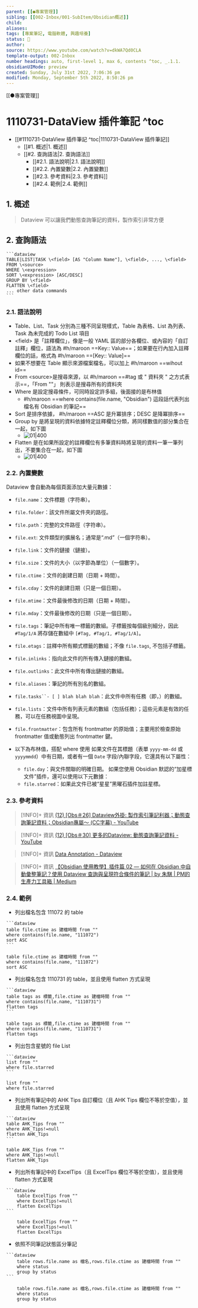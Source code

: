 ```yaml
---
parent: [[●專案管理]]
sibling: [[002-Inbox/001-SubItem/Obsidian概述]]
child: 
aliases:    
tags: [專案筆記, 電腦軟體, 興趣培養]
status: 🌱
author: 
source: https://www.youtube.com/watch?v=dkWA7Qd0CLA 
template-output: 002-Inbox
number headings: auto, first-level 1, max 6, contents ^toc, _.1.1.
obsidianUIMode: preview 
created: Sunday, July 31st 2022, 7:06:36 pm
modified: Monday, September 5th 2022, 8:50:26 pm
---
```


[[●專案管理]]
# 1110731-DataView 插件筆記 ^toc

- [[#1110731-DataView 插件筆記 ^toc|1110731-DataView 插件筆記]]
	- [[#1. 概述|1. 概述]]
	- [[#2. 查詢語法|2. 查詢語法]]
		- [[#2.1. 語法說明|2.1. 語法說明]]
		- [[#2.2. 內置變數|2.2. 內置變數]]
		- [[#2.3. 參考資料|2.3. 參考資料]]
		- [[#2.4. 範例|2.4. 範例]]

## 1. 概述

> Dataview 可以讓我們動態查詢筆記的資料，製作索引非常方便

## 2. 查詢語法

````
```dataview 
TABLE|LIST|TASK \<field> [AS "Column Name"], \<field>, ..., \<field> FROM \<source> 
WHERE \<expression> 
SORT \<expression> [ASC/DESC] 
GROUP BY \<field>
FLATTEN \<field>
... other data commands 
```
````

### 2.1. 語法說明

- Table、List、Task 分別為三種不同呈現樣式，Table 為表格、List 為列表、Task 為未完成的 Todo List 項目
- \<field> 是「註釋欄位」，像是一般 YAML 區的部分各欄位、或內容的「自訂註釋」欄位，語法為 #h/maroon ==Key:: Value==；如果要在行內加入註釋欄位的話，格式為 #h/maroon ==[Key:: Value]==
- 如果不想要在 Table 顯示來源檔案檔名，可以加上 #h/maroon ==wihout id==
- From \<source>是搜尋來源，以 #h/maroon ==#tag 或 " 資料夾 " 之方式表示==，「From ""」 則表示是搜尋所有的資料夾
- Where 是設定搜尋條件，可同時設定許多組，後面接的是布林值
	- #h/maroon ==where contains(file.name, "Obsidian") 這段話代表列出檔名有 Obsidian 的筆記==
- Sort 是排序依據， #h/maroon ==ASC 是升冪排序；DESC 是降冪排序==
- Group by 是將呈現的資料依據特定註釋欄位分類，將同樣數值的部分集合在一起，如下圖
	- ![01|400](https://raw.githubusercontent.com/hoonsor/upgit-Obsidian/main/2022/07/31/upgit_20220731_1659268341.png)
- Flatten 是在如果所設定的註釋欄位有多筆資料時將呈現的資料一筆一筆列出，不要集合在一起，如下圖
	- ![01|400](https://raw.githubusercontent.com/hoonsor/upgit-Obsidian/main/2022/07/31/upgit_20220731_1659268396.png)



### 2.2. 內置變數

Dataview 會自動為每個頁面添加大量元數據：
- `file.name`：文件標題（字符串）。
- `file.folder`：該文件所屬文件夾的路徑。
- `file.path`：完整的文件路徑（字符串）。
- `file.ext`: 文件類型的擴展名；通常是“.md”（一個字符串）。
- `file.link`：文件的鏈接（鏈接）。
- `file.size`：文件的大小（以字節為單位）（一個數字）。
- `file.ctime`：文件的創建日期（日期 + 時間）。
- `file.cday`：文件的創建日期（只是一個日期）。
- `file.mtime`：文件最後修改的日期（日期 + 時間）。
- `file.mday`：文件最後修改的日期（只是一個日期）。
- `file.tags`：筆記中所有唯一標籤的數組。子標籤按每個級別細分，因此 `#Tag/1/A` 將存儲在數組中 `[#Tag, #Tag/1, #Tag/1/A]`。
- `file.etags`：註釋中所有顯式標籤的數組；不像 `file.tags`, 不包括子標籤。
- `file.inlinks`：指向此文件的所有傳入鏈接的數組。
- `file.outlinks`：此文件中所有傳出鏈接的數組。
- `file.aliases`：筆記的所有別名的數組。
- `file.tasks``- [ ] blah blah blah`：此文件中所有任務（即，）的數組。
- `file.lists`：文件中所有列表元素的數組（包括任務）；這些元素是有效的任務，可以在任務視圖中呈現。
- `file.frontmatter`：包含所有 frontmatter 的原始值；主要用於檢查原始 frontmatter 值或動態列出 frontmatter 鍵。

- 以下為布林值，搭配 where 使用
	如果文件在其標題（表單 `yyyy-mm-dd` 或 `yyyymmdd`）中有日期，或者有一個 `Date` 字段/內聯字段，它還具有以下屬性：
	- `file.day`：與文件關聯的明確日期。
	如果您使用 Obsidian 默認的“加星標文件”插件，還可以使用以下元數據：
	- `file.starred`：如果此文件已被“星星”黑曜石插件加註星標。

### 2.3. 參考資料

> [!INFO]+ 資訊
> [(12) [Obs＃26] Dataview外掛: 製作索引筆記利器；動態查詢筆記資料；Obsidian專屬～ (CC字幕) - YouTube](https://www.youtube.com/watch?v=dkWA7Qd0CLA&t=127s)

> [!INFO]+ 資訊
> [(12) [Obs＃30] 更多的Dataview: 動態查詢筆記資料 - YouTube](https://www.youtube.com/watch?v=QHvd17JRNbA&t=817s)

> [!INFO]+ 資訊
> [Data Annotation - Dataview](https://blacksmithgu.github.io/obsidian-dataview/data-annotation/)

> [!INFO]+ 資訊
> [【Obsidian 使用教學】插件篇 02 — 如何在 Obsidian 中自動彙整筆記？使用 Dataview 查詢與呈現符合條件的筆記 | by 朱騏 | PM的生產力工具箱 | Medium](https://medium.com/pm%E7%9A%84%E7%94%9F%E7%94%A2%E5%8A%9B%E5%B7%A5%E5%85%B7%E7%AE%B1/obsidian-%E4%BD%BF%E7%94%A8%E6%95%99%E5%AD%B8-%E6%8F%92%E4%BB%B6%E7%AF%87-02-%E5%A6%82%E4%BD%95%E5%9C%A8-obsidian-%E4%B8%AD%E8%87%AA%E5%8B%95-%E5%BD%99%E6%95%B4%E7%AD%86%E8%A8%98-8d90b5e44f6a)


### 2.4. 範例

- 列出檔名包含 111072 的 table
````
```dataview
table file.ctime as 建檔時間 from ""
where contains(file.name, "111072")
sort ASC
```
````

```dataview
table file.ctime as 建檔時間 from ""
where contains(file.name, "111072")
sort ASC
```
- 列出檔名包含 1110731 的 table，並且使用 flatten 方式呈現

````
```dataview
table tags as 標籤,file.ctime as 建檔時間 from ""
where contains(file.name, "1110731")
flatten tags
```
````

```dataview
table tags as 標籤,file.ctime as 建檔時間 from ""
where contains(file.name, "1110731")
flatten tags
```
- 列出包含星號的 file List
````
```dataview
list from ""
where file.starred
```
````

```dataview
list from ""
where file.starred
```
- 列出所有筆記中的 AHK Tips 自訂欄位（且 AHK Tips 欄位不等於空值），並且使用 flatten 方式呈現
````
```dataview
table AHK_Tips from ""
where AHK_Tips!=null
flatten AHK_Tips
```
````

```dataview
table AHK_Tips from ""
where AHK_Tips!=null
flatten AHK_Tips
```
- 列出所有筆記中的 ExcelTips（且 ExcelTips 欄位不等於空值），並且使用 flatten 方式呈現
````
```dataview
	table ExcelTips from ""
	where ExcelTips!=null
	flatten ExcelTips
```
````

```dataview
	table ExcelTips from ""
	where ExcelTips!=null
	flatten ExcelTips
```
- 依照不同筆記狀態區分筆記

````
```dataview
	table rows.file.name as 檔名,rows.file.ctime as 建檔時間 from ""
	where status
	group by status
```
````

```dataview
	table rows.file.name as 檔名,rows.file.ctime as 建檔時間 from ""
	where status
	group by status
```